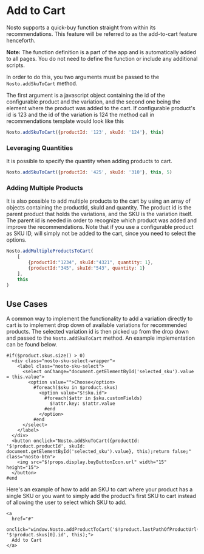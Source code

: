 # Add to Cart

Nosto supports a quick-buy function straight from within its recommendations. This feature will be referred to as the add-to-cart feature henceforth.

**Note:** The function definition is a part of the app and is automatically added to all pages. You do not need to define the function or include any additional scripts.

In order to do this, you two arguments must be passed to the `Nosto.addSkuToCart` method.

The first argument is a javascript object containing the id of the configurable product and the variation, and the second one being the element where the product was added to the cart. If configurable product's id is 123 and the id of the variation is 124 the method call in recommendations template would look like this

```javascript
Nosto.addSkuToCart({productId: '123', skuId: '124'}, this)
```

### Leveraging Quantities

It is possible to specify the quantity when adding products to cart.

```javascript
Nosto.addSkuToCart({productId: '425', skuId: '310'}, this, 5)
```

### Adding Multiple Products

It is also possible to add multiple products to the cart by using an array of objects containing the productId, skuId and quantity. The product id is the parent product that holds the variations, and the SKU is the variation itself. 
The parent id is needed in order to recognize which product was added and improve the recommendations. Note that if you use a configurable product as SKU ID, will simply not be added to the cart, since you need to select the options.

```javascript
Nosto.addMultipleProductsToCart(
    [
        {productId:"1234", skuId:"4321", quantity: 1},
        {productId:"345", skuId:"543", quantity: 1}
    ], 
    this 
)
```

## Use Cases

A common way to implement the functionality to add a variation directly to cart is to implement drop down of available variations for recommended products. The selected variation id is then picked up from the drop down and passed to the `Nosto.addSkuToCart` method. An example implementation can be found below.

```markup
#if($product.skus.size() > 0)
  <div class="nosto-sku-select-wrapper">
    <label class="nosto-sku-select">
      <select onChange="document.getElementById('selected_sku').value = this.value">
        <option value="">Choose</option>
          #foreach($sku in $product.skus)
            <option value="$!sku.id">
              #foreach($attr in $sku.customFields)
                $!attr.key: $!attr.value
              #end
            </option>
          #end
      </select>
    </label>
  </div>
  <button onclick="Nosto.addSkuToCart({productId: '$!product.productId', skuId: document.getElementById('selected_sku').value}, this);return false;" class="nosto-btn">
    <img src="$!props.display.buyButtonIcon.url" width="15" height="15">
  </button>
#end
```

Here's an example of how to add an SKU to cart where your product has a single SKU or you want to simply add the product's first SKU to cart instead of allowing the user to select which SKU to add.

```markup
<a
  href="#"
  onclick="window.Nosto.addProductToCart('$!product.lastPathOfProductUrl()', '$!product.skus[0].id', this);">
  Add to Cart
</a>
```

